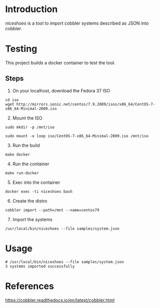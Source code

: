 # Introduction

*niceshoes* is a tool to import cobbler systems described as JSON into cobbler. 

# Testing

This project builds a docker container to test the tool. 

## Steps

1. On your localhost, download the Fedora 37 ISO

```
cd iso
wget http://mirrors.sonic.net/centos/7.9.2009/isos/x86_64/CentOS-7-x86_64-Minimal-2009.iso
```

2. Mount the ISO

```
sudo mkdir -p /mnt/iso

sudo mount -o loop iso/CentOS-7-x86_64-Minimal-2009.iso /mnt/iso
```

3. Run the build

```
make docker
```

4. Run the container

```
make run-docker
```

5. Exec into the container

```
docker exec -ti niceshoes bash
```

6. Create the distro

```
cobbler import --path=/mnt --name=centos79
```

7. Import the systems

```
/usr/local/bin/niceshoes --file samples/system.json
```

# Usage

```
# /usr/local/bin/niceshoes --file samples/system.json
3 systems imported successfully
```

# References

https://cobbler.readthedocs.io/en/latest/cobbler.html